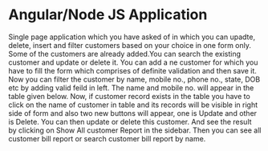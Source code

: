 # Angular/Node JS Application

Single page application which you have asked of in which you can upadte, delete, insert and filter customers based on your choice in one form only. Some of the customers are already added.You can search the existing customer and update or delete it. You can add a ne customer for which you have to fill the form which comprises of definite validation and then save it. Now you can filter the customer by name, mobile no., phone no., state, DOB etc by adding valid feild in left. The name and mobile no. will appear in the table given below. Now, if customer record exists in the table you have to click on the name of customer in table and its records will be visible in right side of form and also two new buttons will appear, one is Update and other is Delete. You can then update or delete this customer. And see the result by clicking on Show All customer Report in the sidebar. Then you can see all customer bill report or search customer bill report by name.
